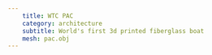 ```yaml
---
    title: WTC PAC
    category: architecture
    subtitle: World's first 3d printed fiberglass boat
    mesh: pac.obj
---
```

